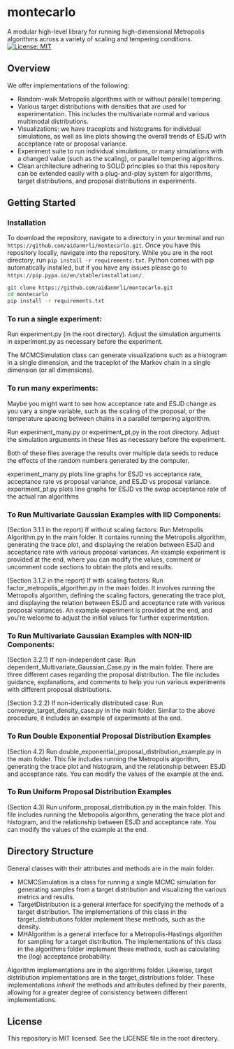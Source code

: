 # montecarlo
A modular high-level library for running high-dimensional Metropolis algorithms across a variety of scaling and tempering conditions.
[![License: MIT](https://img.shields.io/badge/License-MIT-yellow.svg)](https://opensource.org/licenses/MIT)

## Overview
We offer implementations of the following:
- Random-walk Metropolis algorithms with or without parallel tempering. 
- Various target distributions with densities that are used for experimentation. This includes the multivariate normal and various multimodal distributions.
- Visualizations: we have traceplots and histograms for individual simulations, as well as line plots showing the overall trends of ESJD with acceptance rate or proposal variance.
- Experiment suite to run individual simulations, or many simulations with a changed value (such as the scaling), or parallel tempering algorithms.
- Clean architecture adhering to SOLID principles so that this repository can be extended easily with a plug-and-play system for algorithms, target distributions, and proposal distributions in experiments.

## Getting Started
### Installation
To download the repository, navigate to a directory in your terminal and run `https://github.com/aidanmrli/montecarlo.git`.
Once you have this repository locally, navigate into the repository. 
While you are in the root directory, run `pip install -r requirements.txt`. Python comes with pip automatically installed, but if you have any issues please go to `https://pip.pypa.io/en/stable/installation/`.

```bash
git clone https://github.com/aidanmrli/montecarlo.git
cd montecarlo
pip install -r requirements.txt
```

### To run a single experiment:
Run experiment.py (in the root directory). Adjust the simulation arguments in experiment.py as necessary before the experiment.

The MCMCSimulation class can generate visualizations such as a histogram in a single dimension, and the traceplot of the Markov chain in a single dimension (or all dimensions).

### To run many experiments:
Maybe you might want to see how acceptance rate and ESJD change as you vary a single variable, such as the scaling of the proposal, or the temperature spacing between chains in a parallel tempering algorithm.

Run experiment_many.py or experiment_pt.py in the root directory. Adjust the simulation arguments in these files as necessary before the experiment.

Both of these files average the results over multiple data seeds to reduce the effects of the random numbers generated by the computer.

experiment_many.py plots line graphs for ESJD vs acceptance rate, acceptance rate vs proposal variance, and ESJD vs proposal variance.
experiment_pt.py plots line graphs for ESJD vs the swap acceptance rate of the actual ran algorithms

### To Run Multivariate Gaussian Examples with IID Components:
(Section 3.1.1 in the report) If without scaling factors: Run Metropolis Algorithm.py in the main folder. It contains running the Metropolis algorithm, generating the trace plot, and displaying the relation between ESJD and acceptance rate with various proposal variances. An example experiment is provided at the end, where you can modify the values, comment or uncomment code sections to obtain the plots and results.

(Section 3.1.2 in the report) If with scaling factors: Run factor_metropolis_algorithm.py in the main folder. It involves running the Metropolis algorithm, defining the scaling factors, generating the trace plot, and displaying the relation between ESJD and acceptance rate with various proposal variances. An example experiment is provided at the end, and you're welcome to adjust the initial values for further experimentation.

### To Run Multivariate Gaussian Examples with NON-IID Components:
(Section 3.2.1) If non-independent case: Run dependent_Multivariate_Gaussian_Case.py in the main folder. There are three different cases regarding the proposal distribution. The file includes guidance, explanations, and comments to help you run various experiments with different proposal distributions.

(Section 3.2.2) If non-identically distributed case: Run converge_target_density_case.py in the main folder. Similar to the above procedure, it includes an example of experiments at the end.

### To Run Double Exponential Proposal Distribution Examples
(Section 4.2) Run double_exponential_proposal_distribution_example.py in the main folder. This file includes running the Metropolis algorithm, generating the trace plot and histogram, and the relationship between ESJD and acceptance rate. You can modify the values of the example at the end.

### To Run Uniform Proposal Distribution Examples
(Section 4.3) Run uniform_proposal_distribution.py in the main folder. This file includes running the Metropolis algorithm, generating the trace plot and histogram, and the relationship between ESJD and acceptance rate. You can modify the values of the example at the end.

## Directory Structure
General classes with their attributes and methods are in the main folder. 
- MCMCSimulation is a class for running a single MCMC simulation for generating samples from a target distribution and visualizing the various metrics and results.
- TargetDistribution is a general interface for specifying the methods of a target distribution. The implementations of this class in the target_distributions folder implement these methods, such as the density.
- MHAlgorithm is a general interface for a Metropolis-Hastings algorithm for sampling for a target distribution.  The implementations of this class in the algorithms folder implement these methods, such as calculating the (log) acceptance probability.

Algorithm implementations are in the algorithms folder. Likewise, target distribution implementations are in the target_distributions folder. These implementations _inherit_ the methods and attributes defined by their parents, allowing for a greater degree of consistency between different implementations.

## License
This repository is MIT licensed. See the LICENSE file in the root directory.
